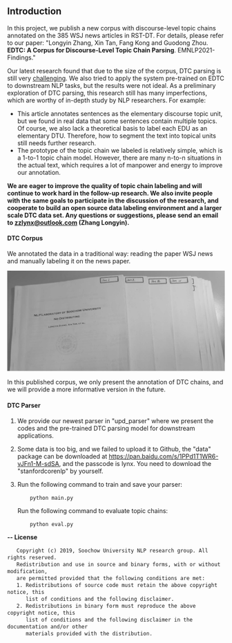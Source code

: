 ## Introduction

In this project, we publish a new corpus with discourse-level topic chains annotated on the 385 WSJ news articles
in RST-DT. For details, please refer to our paper: "Longyin Zhang, Xin Tan, Fang Kong and Guodong Zhou. **EDTC: A Corpus for Discourse-Level Topic Chain Parsing**. EMNLP2021-Findings."

Our latest research found that due to the size of the corpus, DTC parsing is still very [challenging](https://github.com/NLP-Discourse-SoochowU/DTCP/blob/main/data/extension.pdf). We also tried to apply the system pre-trained on EDTC to downstream NLP tasks, but the results were not ideal. As a preliminary exploration of DTC parsing, this research still has many imperfections, which are worthy of in-depth study by NLP researchers. For example:

* This article annotates sentences as the elementary discourse topic unit, but we found in real data that some sentences contain multiple topics. Of course, we also lack a theoretical basis to label each EDU as an elementary DTU. Therefore, how to segment the text into topical units still needs further research.
* The prototype of the topic chain we labeled is relatively simple, which is a 1-to-1 topic chain model. However, there are many n-to-n situations in the actual text, which requires a lot of manpower and energy to improve our annotation.

**We are eager to improve the quality of topic chain labeling and will continue to work hard in the follow-up research. We also invite people with the same goals to participate in the discussion of the research, and cooperate to build an open source data labeling environment and a larger scale DTC data set. Any questions or suggestions, please send an email to zzlynx@outlook.com (Zhang Longyin).**

#### DTC Corpus
We annotated the data in a traditional way: reading the paper WSJ news and manually labeling it on the news paper.

![image](https://github.com/NLP-Discourse-SoochowU/DTCP/blob/main/data/corpus/papers.jpg)

In this published corpus, we only present the annotation of DTC chains, and we will provide a more informative version in the future.

#### DTC Parser

1. We provide our newest parser in "upd_parser" where we present the codes and the pre-trained DTC parsing model for downstream applications.

2. Some data is too big, and we failed to upload it to Github, the "data" package can be downloaded at https://pan.baidu.com/s/1PPd1T1WR6-vJFn1-M-sdSA, and the passcode is lynx. You need to download the "stanfordcorenlp" by yourself.

3. Run the following command to train and save your parser:
   ```
       python main.py
   ```
   Run the following command to evaluate topic chains:
   ```
       python eval.py
   ```

<b>-- License</b>
```
   Copyright (c) 2019, Soochow University NLP research group. All rights reserved.
   Redistribution and use in source and binary forms, with or without modification,
   are permitted provided that the following conditions are met:
   1. Redistributions of source code must retain the above copyright notice, this
      list of conditions and the following disclaimer.
   2. Redistributions in binary form must reproduce the above copyright notice, this
      list of conditions and the following disclaimer in the documentation and/or other
      materials provided with the distribution.
```
